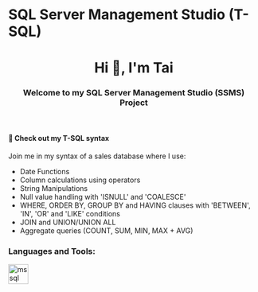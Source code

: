 # SQL Server Management Studio (T-SQL)

<h1 align="center">Hi 👋, I'm Tai</h1>
<h3 align="center"> Welcome to my SQL Server Management Studio (SSMS) Project </h3>
<br/>
<h4>  🌱 Check out my T-SQL syntax </h4>

Join me in my syntax of a sales database where I use:
- Date Functions
- Column calculations using operators
- String Manipulations
- Null value handling with 'ISNULL' and 'COALESCE'
- WHERE, ORDER BY, GROUP BY and HAVING clauses with 'BETWEEN', 'IN', 'OR' and 'LIKE' conditions
- JOIN and UNION/UNION ALL
- Aggregate queries (COUNT, SUM, MIN, MAX + AVG)

<h3 align="left">Languages and Tools:</h3>
<p align="left"> <a href="https://www.microsoft.com/en-us/sql-server" target="_blank" rel="noreferrer"> <img src="https://www.svgrepo.com/show/303229/microsoft-sql-server-logo.svg" alt="mssql" width="40" height="40"/> </a>  <a href="https://www.mysql.com/" target="_blank" rel="noreferrer"> </p>

